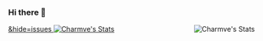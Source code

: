 ### Hi there 👋

<a href="https://github.com/z-juln">
  <img align="right" src="https://github-readme-stats.vercel.app/api?username=ChoshimWy&show_icons=true&hide_title=false&theme=tokyonight" alt="Charmve's Stats">
  &hide=issues
  <img src="https://github-readme-stats.vercel.app/api?username=z-juln&hide=issues&title_color=333&text_color=777&theme=tokyonight" alt="Charmve's Stats" >
</a>

<!--
**ChoshimWy/ChoshimWy** is a ✨ _special_ ✨ repository because its `README.md` (this file) appears on your GitHub profile.

Here are some ideas to get you started:

- 🔭 I’m currently working on ...
- 🌱 I’m currently learning ...
- 👯 I’m looking to collaborate on ...
- 🤔 I’m looking for help with ...
- 💬 Ask me about ...
- 📫 How to reach me: ...
- 😄 Pronouns: ...
- ⚡ Fun fact: ...
-->

